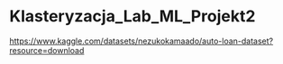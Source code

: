 # Klasteryzacja_Lab_ML_Projekt2

https://www.kaggle.com/datasets/nezukokamaado/auto-loan-dataset?resource=download